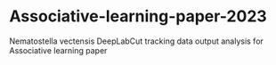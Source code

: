# Associative-learning-paper-2023
Nematostella vectensis DeepLabCut tracking data output analysis for Associative learning paper
